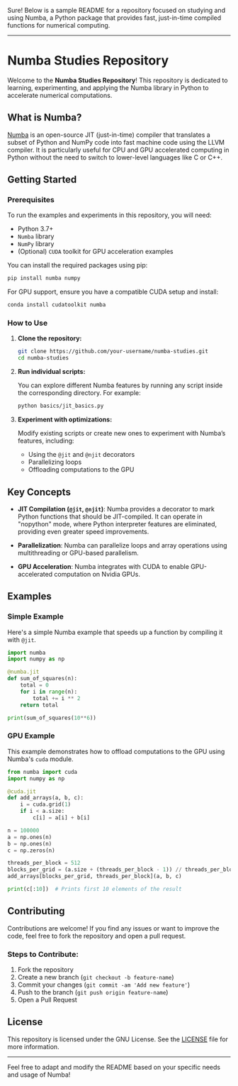 Sure! Below is a sample README for a repository focused on studying and using Numba, a Python package that provides fast, just-in-time compiled functions for numerical computing.

---

# Numba Studies Repository

Welcome to the **Numba Studies Repository**! This repository is dedicated to learning, experimenting, and applying the Numba library in Python to accelerate numerical computations. 

## What is Numba?

[Numba](https://numba.pydata.org/) is an open-source JIT (just-in-time) compiler that translates a subset of Python and NumPy code into fast machine code using the LLVM compiler. It is particularly useful for CPU and GPU accelerated computing in Python without the need to switch to lower-level languages like C or C++.

## Getting Started

### Prerequisites

To run the examples and experiments in this repository, you will need:

- Python 3.7+
- `Numba` library
- `NumPy` library
- (Optional) `CUDA` toolkit for GPU acceleration examples

You can install the required packages using pip:

```bash
pip install numba numpy
```

For GPU support, ensure you have a compatible CUDA setup and install:

```bash
conda install cudatoolkit numba
```

### How to Use

1. **Clone the repository:**

   ```bash
   git clone https://github.com/your-username/numba-studies.git
   cd numba-studies
   ```

2. **Run individual scripts:**

   You can explore different Numba features by running any script inside the corresponding directory. For example:

   ```bash
   python basics/jit_basics.py
   ```

3. **Experiment with optimizations:**

   Modify existing scripts or create new ones to experiment with Numba’s features, including:
   - Using the `@jit` and `@njit` decorators
   - Parallelizing loops
   - Offloading computations to the GPU

## Key Concepts

- **JIT Compilation (`@jit`, `@njit`)**: Numba provides a decorator to mark Python functions that should be JIT-compiled. It can operate in "nopython" mode, where Python interpreter features are eliminated, providing even greater speed improvements.
  
- **Parallelization**: Numba can parallelize loops and array operations using multithreading or GPU-based parallelism.

- **GPU Acceleration**: Numba integrates with CUDA to enable GPU-accelerated computation on Nvidia GPUs.

## Examples

### Simple Example

Here's a simple Numba example that speeds up a function by compiling it with `@jit`.

```python
import numba
import numpy as np

@numba.jit
def sum_of_squares(n):
    total = 0
    for i in range(n):
        total += i ** 2
    return total

print(sum_of_squares(10**6))
```

### GPU Example

This example demonstrates how to offload computations to the GPU using Numba's `cuda` module.

```python
from numba import cuda
import numpy as np

@cuda.jit
def add_arrays(a, b, c):
    i = cuda.grid(1)
    if i < a.size:
        c[i] = a[i] + b[i]

n = 100000
a = np.ones(n)
b = np.ones(n)
c = np.zeros(n)

threads_per_block = 512
blocks_per_grid = (a.size + (threads_per_block - 1)) // threads_per_block
add_arrays[blocks_per_grid, threads_per_block](a, b, c)

print(c[:10])  # Prints first 10 elements of the result
```

## Contributing

Contributions are welcome! If you find any issues or want to improve the code, feel free to fork the repository and open a pull request.

### Steps to Contribute:
1. Fork the repository
2. Create a new branch (`git checkout -b feature-name`)
3. Commit your changes (`git commit -am 'Add new feature'`)
4. Push to the branch (`git push origin feature-name`)
5. Open a Pull Request

## License

This repository is licensed under the GNU License. See the [LICENSE](LICENSE) file for more information.

---

Feel free to adapt and modify the README based on your specific needs and usage of Numba!
